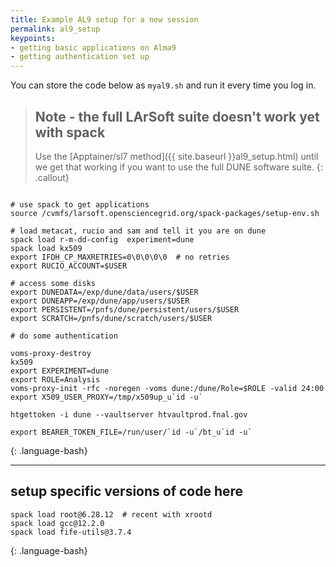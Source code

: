 ```yaml
---
title: Example AL9 setup for a new session
permalink: al9_setup
keypoints:
- getting basic applications on Alma9
- getting authentication set up
--- 
```


You can store the code below as 
 `myal9.sh` and run it every time you log in. 

> ## Note - the full LArSoft suite doesn't work yet with spack
> Use the [Apptainer/sl7 method]({{ site.baseurl }}al9_setup.html) until we get that working if you want to use the full DUNE software suite. 
{: .callout}

~~~

# use spack to get applications
source /cvmfs/larsoft.opensciencegrid.org/spack-packages/setup-env.sh 

# load metacat, rucio and sam and tell it you are on dune
spack load r-m-dd-config  experiment=dune
spack load kx509
export IFDH_CP_MAXRETRIES=0\0\0\0\0  # no retries
export RUCIO_ACCOUNT=$USER

# access some disks
export DUNEDATA=/exp/dune/data/users/$USER
export DUNEAPP=/exp/dune/app/users/$USER
export PERSISTENT=/pnfs/dune/persistent/users/$USER
export SCRATCH=/pnfs/dune/scratch/users/$USER

# do some authentication

voms-proxy-destroy
kx509
export EXPERIMENT=dune
export ROLE=Analysis
voms-proxy-init -rfc -noregen -voms dune:/dune/Role=$ROLE -valid 24:00
export X509_USER_PROXY=/tmp/x509up_u`id -u`

htgettoken -i dune --vaultserver htvaultprod.fnal.gov

export BEARER_TOKEN_FILE=/run/user/`id -u`/bt_u`id -u`

~~~
{: .language-bash}

------------------------

## setup specific versions of code here

~~~
spack load root@6.28.12  # recent with xrootd
spack load gcc@12.2.0
spack load fife-utils@3.7.4
~~~
{: .language-bash}
